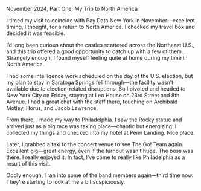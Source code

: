 November 2024, Part One: My Trip to North America

I timed my visit to coincide with Pay Data New York in November—excellent timing, I thought, for a return to North America. I checked my travel box and decided it was feasible.

I’d long been curious about the castles scattered across the Northeast U.S., and this trip offered a good opportunity to catch up with a few of them. Strangely enough, I found myself feeling quite at home during my time in North America.

I had some intelligence work scheduled on the day of the U.S. election, but my plan to stay in Saratoga Springs fell through—the facility wasn’t available due to election-related disruptions. So I pivoted and headed to New York City on Friday, staying at Leo House on 23rd Street and 8th Avenue. I had a great chat with the staff there, touching on Archibald Motley, Horus, and Jacob Lawrence.

From there, I made my way to Philadelphia. I saw the Rocky statue and arrived just as a big race was taking place—chaotic but energizing. I collected my things and checked into my hotel at Penn Landing. Nice place.

Later, I grabbed a taxi to the concert venue to see The Go! Team again. Excellent gig—great energy, even if the turnout wasn’t huge. The boss was there. I really enjoyed it. In fact, I’ve come to really like Philadelphia as a result of this visit.

Oddly enough, I ran into some of the band members again—third time now. They’re starting to look at me a bit suspiciously.
